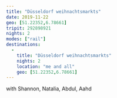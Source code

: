 ```yaml
---
title: "Düsseldorf weihnachtsmarkts"
date: 2019-11-22
geo: [51.22352,6.78661]
tripit: 292898921
nights: 2
modes: ["rail"]
destinations:
  -
    title: "Düsseldorf weihnachtsmarkts"
    nights: 2
    location: "me and all"
    geo: [51.22352,6.78661]
---
```


with Shannon, Natalia, Abdul, Aahd
